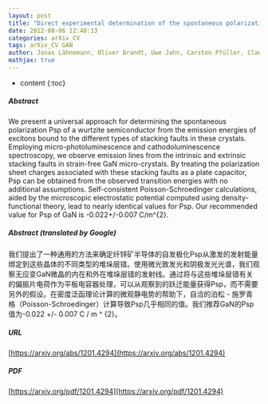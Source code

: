```yaml
---
layout: post
title: "Direct experimental determination of the spontaneous polarization of GaN"
date: 2012-08-06 12:48:13
categories: arXiv_CV
tags: arXiv_CV GAN
author: Jonas Lähnemann, Oliver Brandt, Uwe Jahn, Carsten Pfüller, Claudia Roder, Pinar Dogan, Frank Grosse, Abderrezak Belabbes, Friedhelm Bechstedt, Achim Trampert, Lutz Geelhaar
mathjax: true
---
```


* content
{:toc}

##### Abstract
We present a universal approach for determining the spontaneous polarization Psp of a wurtzite semiconductor from the emission energies of excitons bound to the different types of stacking faults in these crystals. Employing micro-photoluminescence and cathodoluminescence spectroscopy, we observe emission lines from the intrinsic and extrinsic stacking faults in strain-free GaN micro-crystals. By treating the polarization sheet charges associated with these stacking faults as a plate capacitor, Psp can be obtained from the observed transition energies with no additional assumptions. Self-consistent Poisson-Schroedinger calculations, aided by the microscopic electrostatic potential computed using density-functional theory, lead to nearly identical values for Psp. Our recommended value for Psp of GaN is -0.022+/-0.007 C/m^{2}.

##### Abstract (translated by Google)
我们提出了一种通用的方法来确定纤锌矿半导体的自发极化Psp从激发的发射能量绑定到这些晶体的不同类型的堆垛层错。使用微光致发光和阴极发光光谱，我们观察无应变GaN微晶的内在和外在堆垛层错的发射线。通过将与这些堆垛层错有关的偏振片电荷作为平板电容器处理，可以从观察到的跃迁能量获得Psp，而不需要另外的假设。在密度泛函理论计算的微观静电势的帮助下，自洽的泊松 - 施罗青格（Poisson-Schroedinger）计算导致Psp几乎相同的值。我们推荐GaN的Psp值为-0.022 +/- 0.007 C / m ^ {2}。

##### URL
[https://arxiv.org/abs/1201.4294](https://arxiv.org/abs/1201.4294)

##### PDF
[https://arxiv.org/pdf/1201.4294](https://arxiv.org/pdf/1201.4294)


